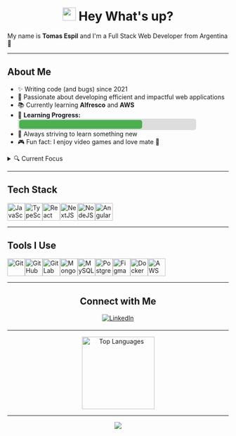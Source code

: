 <h1 align="center">
  <img src="https://media.giphy.com/media/hvRJCLFzcasrR4ia7z/giphy.gif" width="30px">
  Hey <span style="animation: text-fade 3s infinite;">What's up?</span>
</h1>

<p align="left">
  My name is <b>Tomas Espil</b> and I'm a Full Stack Web Developer from Argentina 🧉
</p>

---

<h2 align="left">About Me</h2>

<ul align="left">
  <li>✨ Writing code (and bugs) since 2021</li>
  <li>💼 Passionate about developing efficient and impactful web applications</li>
  <li>📚 Currently learning <b>Alfresco</b> and <b>AWS</b></li>
  <li>
    🚀 <b>Learning Progress:</b>
    <div style="background-color: #ddd; border-radius: 5px; padding: 3px; width: 100%; max-width: 400px; animation: fill-bar 3s infinite;">
      <div style="background-color: #4caf50; height: 20px; width: 70%; border-radius: 5px;"></div>
    </div>
  </li>
  <li>🎯 Always striving to learn something new</li>
  <li>🎮 Fun fact: I enjoy video games and love mate 🧉</li>
</ul>

<details>
  <summary>🔍 Current Focus</summary>
  <ul>
    <li>🌐 Mastering cloud technologies and services with AWS</li>
    <li>📊 Diving deeper into enterprise content management with Alfresco</li>
    <li>⚡ Building scalable and high-performance web solutions</li>
    <li>🔄 Streamlining development workflows with CI/CD practices</li>
  </ul>
</details>

---

<h2 align="left">Tech Stack</h2>

<div align="left" style="display: flex; flex-wrap: wrap;">
  <img src="https://cdn.jsdelivr.net/gh/devicons/devicon/icons/javascript/javascript-original.svg" height="40" alt="JavaScript" style="animation: rotate 3s infinite;" />
  <img src="https://cdn.jsdelivr.net/gh/devicons/devicon/icons/typescript/typescript-original.svg" height="40" alt="TypeScript" style="animation: rotate 3s infinite;" />
  <img src="https://cdn.jsdelivr.net/gh/devicons/devicon/icons/react/react-original.svg" height="40" alt="React" style="animation: rotate 3s infinite;" />
  <img src="https://cdn.jsdelivr.net/gh/devicons/devicon/icons/nextjs/nextjs-original.svg" height="40" alt="NextJS" style="background:white; border-radius:4px; animation: bounce 2s infinite;" />
  <img src="https://cdn.jsdelivr.net/gh/devicons/devicon/icons/nodejs/nodejs-original.svg" height="40" alt="NodeJS" style="animation: bounce 2s infinite;" />
  <img src="https://cdn.jsdelivr.net/gh/devicons/devicon/icons/angularjs/angularjs-original.svg" height="40" alt="AngularJS" style="animation: bounce 2s infinite;" />
</div>

---

<h2 align="left">Tools I Use</h2>

<div align="left" style="display: flex; flex-wrap: wrap;">
  <img src="https://cdn.jsdelivr.net/gh/devicons/devicon/icons/git/git-original.svg" height="40" alt="Git" style="animation: pulse 2s infinite;" />
  <img src="https://cdn.jsdelivr.net/gh/devicons/devicon/icons/github/github-original.svg" height="40" alt="GitHub" />
  <img src="https://cdn.jsdelivr.net/gh/devicons/devicon/icons/gitlab/gitlab-original.svg" height="40" alt="GitLab" />
  <img src="https://cdn.jsdelivr.net/gh/devicons/devicon/icons/mongodb/mongodb-original-wordmark.svg" height="40" alt="MongoDB" />
  <img src="https://cdn.jsdelivr.net/gh/devicons/devicon/icons/mysql/mysql-original-wordmark.svg" height="40" alt="MySQL" />
  <img src="https://cdn.jsdelivr.net/gh/devicons/devicon/icons/postgresql/postgresql-original.svg" height="40" alt="PostgreSQL" />
  <img src="https://cdn.jsdelivr.net/gh/devicons/devicon/icons/figma/figma-original.svg" height="40" alt="Figma" />
  <img src="https://cdn.jsdelivr.net/gh/devicons/devicon/icons/docker/docker-original.svg" height="40" alt="Docker" />
  <img src="https://cdn.jsdelivr.net/gh/devicons/devicon/icons/aws/aws-original.svg" height="40" alt="AWS" />
</div>

---

<h2 align="center">Connect with Me</h2>
<p align="center">
  <a href="https://www.linkedin.com/in/pablo-tomas-espil/" target="_blank">
    <img src="https://img.shields.io/badge/LinkedIn-%231E77B5.svg?&style=for-the-badge&logo=linkedin&logoColor=white" alt="LinkedIn" style="margin-bottom: 5px; animation: pulse 2s infinite;" />
  </a>
</p>

---

<!-- GitHub Stats Section -->
<p align="center">
  <img src="https://github-readme-stats.vercel.app/api/top-langs/?username=EspilTomas&layout=compact&theme=github_dark" alt="Top Languages" height="165"/>
</p>

---

<!-- Optional: Pin your best projects here -->
<p align="center">
  <a href="https://github.com/EspilTomas/ChatSync"><img src="https://github-readme-stats.vercel.app/api/pin/?username=EspilTomas&repo=/ChatSync/&theme=github_dark" /></a>
</p>
